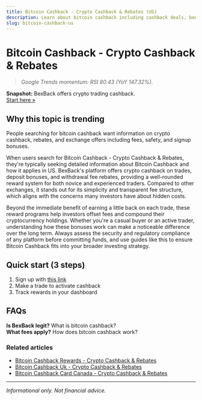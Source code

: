 ```yaml
---
title: Bitcoin Cashback - Crypto Cashback & Rebates (US)
description: Learn about bitcoin cashback including cashback deals, bonus offers, and how to maximize your crypto rewards.
slug: bitcoin-cashback-us
---
```


# Bitcoin Cashback - Crypto Cashback & Rebates

> _Google Trends momentum: RSI 80.43 (YoY 147.32%)._

**Snapshot:** BexBack offers crypto trading cashback.  
[Start here »](https://link.bexback.com/vfPttJ)

## Why this topic is trending

People searching for bitcoin cashback want information on crypto cashback, rebates, and exchange offers including fees, safety, and signup bonuses.

When users search for Bitcoin Cashback - Crypto Cashback & Rebates, they're typically seeking detailed information about Bitcoin Cashback and how it applies in US. BexBack's platform offers crypto cashback on trades, deposit bonuses, and withdrawal fee rebates, providing a well-rounded reward system for both novice and experienced traders. Compared to other exchanges, it stands out for its simplicity and transparent fee structure, which aligns with the concerns many investors have about hidden costs.

Beyond the immediate benefit of earning a little back on each trade, these reward programs help investors offset fees and compound their cryptocurrency holdings. Whether you're a casual buyer or an active trader, understanding how these bonuses work can make a noticeable difference over the long term. Always assess the security and regulatory compliance of any platform before committing funds, and use guides like this to ensure Bitcoin Cashback fits into your broader investing strategy.

## Quick start (3 steps)

1) Sign up with [this link](https://link.bexback.com/vfPttJ)  
2) Make a trade to activate cashback  
3) Track rewards in your dashboard

## FAQs

**Is BexBack legit?** What is bitcoin cashback?  
**What fees apply?** How does bitcoin cashback work?



### Related articles

- [Bitcoin Cashback Rewards - Crypto Cashback & Rebates](/content/pages/bitcoin-cashback-rewards.md)
- [Bitcoin Cashback Uk - Crypto Cashback & Rebates](/content/pages/bitcoin-cashback-uk.md)
- [Bitcoin Cashback Card Canada - Crypto Cashback & Rebates](/content/pages/bitcoin-cashback-card-canada.md)

---

_Informational only. Not financial advice._
